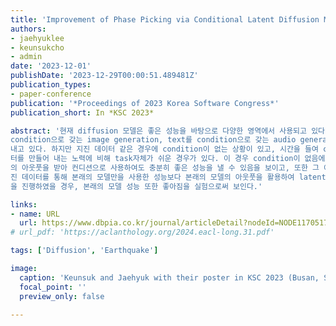 ```yaml
---
title: 'Improvement of Phase Picking via Conditional Latent Diffusion Model'
authors:
- jaehyuklee
- keunsukcho
- admin
date: '2023-12-01'
publishDate: '2023-12-29T00:00:51.489481Z'
publication_types:
- paper-conference
publication: '*Proceedings of 2023 Korea Software Congress*'
publication_short: In *KSC 2023*

abstract: '현재 diffusion 모델은 좋은 성능을 바탕으로 다양한 영역에서 사용되고 있다. 예를 들면, text를
condition으로 갖는 image generation, text를 condition으로 갖는 audio generation 등에서 좋은 성능을
내고 있다. 하지만 지진 데이터 같은 경우에 condition이 없는 상황이 있고, 시간을 들여 condition 데이
터를 만들어 내는 노력에 비해 task자체가 쉬운 경우가 있다. 이 경우 condition이 없음에도 다른 모델
의 아웃풋을 받아 컨디션으로 사용하여도 충분히 좋은 성능을 낼 수 있음을 보이고, 또한 그 예로써, 지
진 데이터를 통해 본래의 모델만을 사용한 성능보다 본래의 모델의 아웃풋을 활용하여 latent diffusion
을 진행하였을 경우, 본래의 모델 성능 또한 좋아짐을 실험으로써 보인다.'

links:
- name: URL
  url: https://www.dbpia.co.kr/journal/articleDetail?nodeId=NODE11705175
# url_pdf: 'https://aclanthology.org/2024.eacl-long.31.pdf'

tags: ['Diffusion', 'Earthquake']

image:
  caption: 'Keunsuk and Jaehyuk with their poster in KSC 2023 (Busan, South Korea)'
  focal_point: ''
  preview_only: false

---
```


